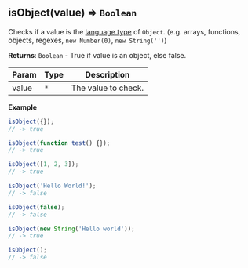 <a name="isObject"></a>

## isObject(value) ⇒ <code>Boolean</code>
Checks if a value is the [language type](http://www.ecma-international.org/ecma-262/7.0/#sec-ecmascript-language-types) of `Object`. (e.g. arrays, functions, objects, regexes, `new Number(0)`, `new String('')`)

**Returns**: <code>Boolean</code> - True if value is an object, else false.  

| Param | Type | Description |
| --- | --- | --- |
| value | <code>\*</code> | The value to check. |

**Example**  
```js
isObject({});
// -> true

isObject(function test() {});
// -> true

isObject([1, 2, 3]);
// -> true

isObject('Hello World!');
// -> false

isObject(false);
// -> false

isObject(new String('Hello world'));
// -> true

isObject();
// -> false
```
